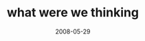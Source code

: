 ---
layout: base.njk
title : 'what were we thinking' 
view_title : 'what were we thinking' 
year : '2008' 
date : '2008-05-29' 
img_file : '/drawing/whatwerewethinking.jpg' 
html_file : 'whatwerewethinking' 
next_html : 'letstalkaboutspaceships.html' 
year_order : '226' 
permalink : "title/{{html_file}}.html"
---